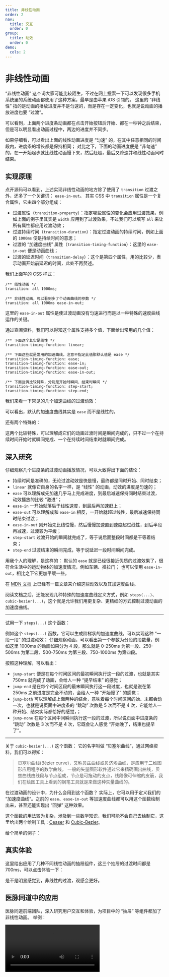 ```yaml
---
title: 非线性动画
order: 2
nav:
  title: 交互
  order: 0
group:
  title: 动效
  order: 0
demo:
  cols: 2
---
```


# 非线性动画

“非线性动画” 这个词大家可能比较陌生，不过在网上搜索一下可以发现很多手机系统里的系统动画都使用了这种方案，最早是由苹果 iOS 引领的。
这里的 “非线性” 指的是动画的播放进度并不是匀速的，而是存在一定变化，也就是说动画的播放进度也要 “过渡”。

<code src="@/interactive/animation-non-linear/try.tsx"></code>

可以看到，上面两个进度条动画都在点击开始按钮后开始、都在一秒钟之后结束，但是可以明显看出动画过程中，两边的进度并不同步。

如果仔细看，可以看出上面的线性动画进度是 “匀速” 的，在其中任意相同的时间段内，进度条的增长都是保持相同；
对比之下，下面的动画进度便是 “非匀速” 的，在一开始起步就比线性动画慢下来，然后赶超，最后又降速并和线性动画同时结束。

## 实现原理

点开源码可以看到，上述实现非线性动画的地方除了使用了 `transition` 过渡之外，还多了一个关键词： `ease-in-out`。
其实 CSS 中 `transition` 属性是一个复合属性，它由四个部分组成：

- 过渡属性（`transition-property`）：指定哪些属性的变化会应用过渡效果，例如上面的例子里其实是 `width` 应用到了过渡效果，不过我们可以填写 `all` 来让所有属性都应用过渡动效；
- 过渡持续时间（`transition-duration`）：指定过渡动画的持续时间，例如上面的 `1000ms` 便是持续时间的意思；
- 过渡的 “加速度曲线” 属性（`transition-timing-function`）：这里的 `ease-in-out` 便是动画曲线；
- 过渡的延迟时间（`transition-delay`）：这个是第四个属性，用的比较少，表示动画开始前延迟的时间，此处不再赘述。

我们上面写的 CSS 样式：

```less | pure
/** 线性动画 */
transition: all 1000ms;

/** 非线性动画，可以看到多了个动画曲线的参数 */
transition: all 1000ms ease-in-out;
```

这里的 `ease-in-out` 属性是使过渡动画没有匀速进行而是以一种特殊的速度曲线运作的关键。

通过查阅资料，我们可以得知这个属性支持多个值，下面给出常用的几个值：

```less | pure
/** 下面这个其实是线性 */
transition-timing-function: linear;

/** 下面这些就是常用的加速曲线，注意不指定此值那默认值是 ease */
transition-timing-function: ease;
transition-timing-function: ease-in;
transition-timing-function: ease-out;
transition-timing-function: ease-in-out;

/** 下面这俩比较特殊，分别是开始时瞬间、结束时瞬间 */
transition-timing-function: step-start;
transition-timing-function: step-end;
```

我们来看一下常见的几个加速曲线的过渡动效：

<code src="@/interactive/animation-non-linear/list.tsx"></code>

可以看出，默认的加速度曲线其实是 `ease` 而不是线性的。

还有两个特殊的：

<code src="@/interactive/animation-non-linear/step.tsx"></code>

这两个比较特殊，可以理解成它们的动画过渡时间是瞬间完成的，只不过一个在持续时间开始时就瞬间完成、一个在持续时间结束时就瞬间完成。

## 深入研究

仔细观察几个进度条的过渡动画播放情况，可以大致得出下面的结论：

- 持续时间是准确的，无论过渡动效是快是慢，最终都是同时开始、同时结束；
- `linear` 就像它自身的名字一样，是 “线性” 的动画，动效的进度是匀速的；
- `ease` 可以理解成先加速几乎马上完成进度，到最后减速保持同时结束过渡，动效播放的比较 “激进”；
- `ease-in` 一开始就落后于线性速度，到最后再加速赶上；
- `ease-out` 可以理解成和 `ease-in` 相反，一开始就超过线性，最后减速保持同时结束过渡；
- `ease-in-out` 刚开始先比线性慢，然后慢慢加速直到速度超过线性，到后半段再减速，过渡较为平缓；
- `step-start` 过渡开始的瞬间就完成了，等于说后面整段时间都是干等着结束；
- `step-end` 过渡结束的瞬间完成，等于说延迟一段时间瞬间完成。

用我个人的理解，是这样的：
默认的 `ease` 就是已经很接近优质的过渡效果了，很符合生活中的运动物体的加速度情况，例如车辆、推拉门；
也可以使用 `ease-in-out`，相比之下它更加平缓一些。

在 [MDN 文档](https://developer.mozilla.org/en-US/docs/Web/CSS/easing-function) 上已经有一篇文章来介绍这些动效以及其加速度曲线。

阅读文档之后，还能发现几种特殊的加速度曲线定义方式，例如 `steps(...)`、`cubic-bezier(...)`，这个就是允许我们用更复杂、更精细的方式控制过渡动画的加速度曲线。

---

试用一下 `steps(...)` 这个函数：

<code src="@/interactive/animation-non-linear/steps.tsx"></code>

例如这个 `steps(...)` 函数，它可以生成阶梯状的加速度曲线，可以实现这种 “一段一段” 的过渡动效；
仔细观察动画，可以看出第一个参数为分段的段数量，例如这里 1000ms 的动画如果分为 4 段，那么就是 0-250ms 为第一段、250-500ms 为第二段、500-750ms 为第三段、750-1000ms 为第四段。

按照这种理解，可以看出：

- `jump-start` 便是在每个时间区间的最初瞬间执行这一段的过渡，也就是其实 750ms 就完成了动画，会给人一种 “提早结束” 的感觉；
- `jump-end` 是在每个时间区段的最末瞬间执行这一段过度，也就是说在第 250ms 之前进度是完全不动的，会给人一种 “开始慢了” 的感觉；
- `jump-both` 可以理解成上面两种的结合，意味着每个时间区间的始、末都会动一次，也就是说页面中进度条的 “跳动” 次数是 5 次而不是 4 次，它能给人一种开始、结束实际都恰好的感觉，；
- `jump-none` 在每个区间中间瞬间执行这一段的过渡，所以说页面中进度条的 “跳动” 次数是 3 次而不是 4 次，它既会让人感觉 “开始晚了，结束也提早了”。

---

关于 `cubic-bezier(...)` 这个函数：
它的名字叫做 “贝塞尔曲线”，通过网络资料，我们可以得知：

> 贝塞尔曲线(Bézier curve)，又称贝兹曲线或贝济埃曲线，是应用于二维图形应用程序的数学曲线。
> 一般的矢量图形软件通过它来精确画出曲线，贝兹曲线由线段与节点组成，节点是可拖动的支点，线段像可伸缩的皮筋，我们在绘图工具上看到的钢笔工具就是来做这种矢量曲线的。

在过渡动画的设计中，为什么会用到这个函数？
实际上，它可以用于定义我们的 “加速度曲线”。之前的 `ease`、`ease-in-out` 等加速度曲线都可以用这个函数绘制出来，甚至还能实现出 “回弹” 这种效果。

这个函数的用法较为复杂，涉及到一些数学知识，我们可能不会自己去绘制它，这里给出两个绘制工具：[Ceaser](https://matthewlein.com/tools/ceaser) 和 [Cubic-Bezier](https://cubic-bezier.com/)。

给个简单的例子：

<code src="@/interactive/animation-non-linear/bezier.tsx"></code>

## 真实体验

这里给出应用了几种不同线性动画的抽屉组件，这三个抽屉的过渡时间都是 700ms，可以点击体验一下：

<code src="@/interactive/animation-non-linear/practice.tsx"></code>

是不是明显感觉到，非线性的过渡，观感会更好。

## 医脉同道中的应用

医脉同道前端团队，深入研究用户交互和体验，为项目中的 “抽屉” 等组件都加了非线性动画。
举例：

<video src="https://cdn.paperplane.cc/career-share/interactive/ymtd__interactive__animation-non-linear.mp4" controls></video>
